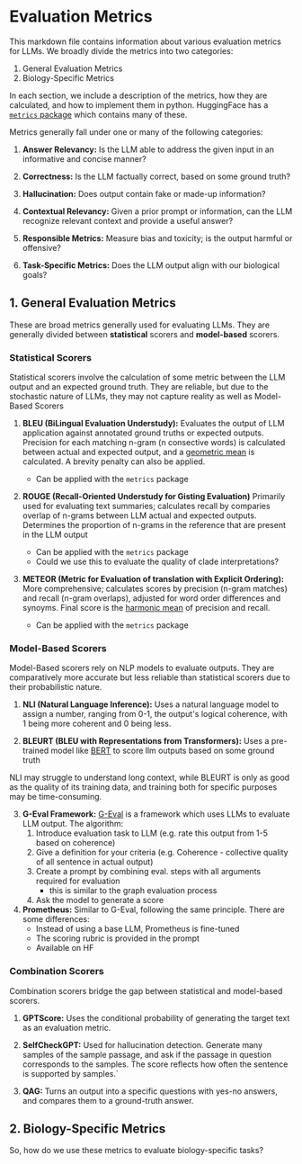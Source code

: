 # Evaluation Metrics
This markdown file contains information about various evaluation metrics for LLMs.
We broadly divide the metrics into two categories:

1. General Evaluation Metrics
2. Biology-Specific Metrics

In each section, we include a description of the metrics, how they are calculated, and how to implement them in python.
HuggingFace has a [`metrics` package](https://huggingface.co/docs/datasets/en/about_metrics) which contains many of these.

Metrics generally fall under one or many of the following categories:

1. **Answer Relevancy:** Is the LLM able to address the given input in an informative and concise manner?

2. **Correctness:** Is the LLM factually correct, based on some ground truth?

3. **Hallucination:** Does output contain fake or made-up information?

4. **Contextual Relevancy:** Given a prior prompt or information, can the LLM recognize relevant context and provide a useful answer?

5. **Responsible Metrics:** Measure bias and toxicity; is the output harmful or offensive?

6. **Task-Specific Metrics:** Does the LLM output align with our biological goals?

## 1. General Evaluation Metrics
These are broad metrics generally used for evaluating LLMs. They are generally divided between **statistical** scorers and **model-based** scorers.

### Statistical Scorers
Statistical scorers involve the calculation of some metric between the LLM output and an expected ground truth. They are reliable, but due to the stochastic nature of LLMs, they may not capture reality as well as Model-Based Scorers

1. **BLEU (BiLingual Evaluation Understudy):** Evaluates the output of LLM application against annotated ground truths or expected outputs. Precision for each matching n-gram (n consective words) is calculated between actual and expected output, and a [geometric mean](https://en.wikipedia.org/wiki/Geometric_mean) is calculated. A brevity penalty can also be applied.
    * Can be applied with the `metrics` package

2. **ROUGE (Recall-Oriented Understudy for Gisting Evaluation)** Primarily used for evaluating text summaries; calculates recall by comparies overlap of n-grams between LLM actual and expected outputs. Determines the proportion of n-grams in the reference that are present in the LLM output
    * Can be applied with the `metrics` package
    * Could we use this to evaluate the quality of clade interpretations?

3. **METEOR (Metric for Evaluation of translation with Explicit Ordering):** More comprehensive; calculates scores by precision (n-gram matches) and recall (n-gram overlaps), adjusted for word order differences and synoyms. Final score is the [harmonic mean](https://en.wikipedia.org/wiki/Harmonic_mean) of precision and recall.
    * Can be applied with the `metrics` package


### Model-Based Scorers
Model-Based scorers rely on NLP models to evaluate outputs. They are comparatively more accurate but less reliable than statistical scorers due to their probabilistic nature.

1. **NLI (Natural Language Inference):** Uses a natural language model to assign a number, ranging from 0-1, the output's logical coherence, with 1 being more coherent and 0 being less.

2. **BLEURT (BLEU with Representations from Transformers):** Uses a pre-trained model like [BERT](https://en.wikipedia.org/wiki/BERT_(language_model)) to score llm outputs based on some ground truth

NLI may struggle to understand long context, while BLEURT is only as good as the quality of its training data, and training both for specific purposes may be time-consuming.

3. **G-Eval Framework:** [G-Eval](https://arxiv.org/pdf/2303.16634) is a framework which uses LLMs to evaluate LLM output. The algorithm:
    1. Introduce evaluation task to LLM (e.g. rate this output from 1-5 based on coherence)
    2. Give a definition for your criteria (e.g. Coherence - collective quality of all sentence in actual output)
    3. Create a prompt by combining eval. steps with all arguments required for evaluation
        * this is similar to the graph evaluation process
    4. Ask the model to generate a score
4. **Prometheus:** Similar to G-Eval, following the same principle. There are some differences:
    * Instead of using a base LLM, Prometheus is fine-tuned
    * The scoring rubric is provided in the prompt
    * Available on HF

### Combination Scorers
Combination scorers bridge the gap between statistical and model-based scorers.

1. **GPTScore:** Uses the conditional probability of generating the target text as an evaluation metric.

2. **SelfCheckGPT:** Used for hallucination detection. Generate many samples of the sample passage, and ask if the passage in question corresponds to the samples. The score reflects how often the sentence is supported by samples.`

3. **QAG:** Turns an output into a specific questions with yes-no answers, and compares them to a ground-truth answer.

## 2. Biology-Specific Metrics
So, how do we use these metrics to evaluate biology-specific tasks?
